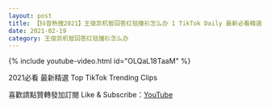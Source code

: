 ```yaml
---
layout: post
title: 【抖音熱搜2021】王俊凯机智回答红毯撞衫怎么办 1 TikTok Daily 最新必看精選合集2021 02 19
date: 2021-02-19
category: 王俊凯机智回答红毯撞衫怎么办
---
```


{% include youtube-video.html id="OLQaL18TaaM" %}

2021必看 最新精選 Top TikTok Trending Clips

喜歡請點贊轉發加訂閱 Like & Subscribe：[YouTube](https://www.youtube.com/channel/UCAoR7VcanIPd04uEq_GIylA/videos)


